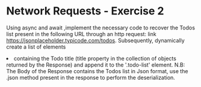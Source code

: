 # Network Requests - Exercise 2

Using async and await ,implement the necessary code to recover the Todos list present in the following URL through an http request: link https://jsonplaceholder.typicode.com/todos. Subsequently, dynamically create a list of elements <li> containing the Todo title (title property in the collection of objects returned by the Response) and append it to the '.todo-list' element. N.B: The Body of the Response contains the Todos list in Json format, use the .json method present in the response to perform the deserialization.